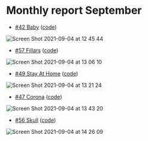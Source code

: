 # Monthly report September

- [#42 Baby](https://cssbattle.dev/play/42) ([code](https://github.com/tri220698/Css-battle-monthly-report-september/blob/main/%2342-Baby.html))

![Screen Shot 2021-09-04 at 12 45 44](https://user-images.githubusercontent.com/55243132/132084071-adfde86b-3432-4799-a92f-6118823acc8d.png)

- [#57 Fillars](https://cssbattle.dev/play/57) ([code](https://github.com/tri220698/Css-battle-monthly-report-september/blob/main/%2357-Fillars.html))

![Screen Shot 2021-09-04 at 13 06 10](https://user-images.githubusercontent.com/55243132/132084652-e0790e6b-b9fd-4269-b9fe-c4d8f8ca7bcc.png)

- [#49 Stay At Home](https://cssbattle.dev/play/49) ([code](https://github.com/tri220698/Css-battle-monthly-report-september/blob/main/%2349-StayAtHome.html))

![Screen Shot 2021-09-04 at 13 21 24](https://user-images.githubusercontent.com/55243132/132085038-7304c04d-a219-4fe0-a866-3fb8ea32ecba.png)

- [#47 Corona](https://cssbattle.dev/play/47) ([code](https://github.com/tri220698/Css-battle-monthly-report-september/blob/main/%2347-Corona.html))

![Screen Shot 2021-09-04 at 13 43 20](https://user-images.githubusercontent.com/55243132/132085491-87267a05-7ce2-4654-bbd6-d1e007dcccac.png)

- [#56 Skull](https://cssbattle.dev/play/56) ([code](https://github.com/tri220698/Css-battle-monthly-report-september/blob/main/%2356-Skull.html))

![Screen Shot 2021-09-04 at 14 26 09](https://user-images.githubusercontent.com/55243132/132086550-bdc1916a-7bc4-4d05-b2b4-4382b2afb0e6.png)



